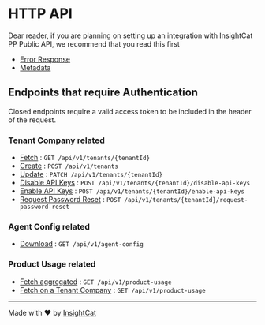 # HTTP API

Dear reader, if you are planning on setting up an integration with InsightCat PP Public API, we recommend that you read this first
- [Error Response](misc/error-response.md)
- [Metadata](misc/metadata.md)

## Endpoints that require Authentication

Closed endpoints require a valid access token to be included in the header of the request.

### Tenant Company related
* [Fetch](endpoints/tenant-company-fetch.md) : `GET /api/v1/tenants/{tenantId}`
* [Create](endpoints/tenant-company-create.md) : `POST /api/v1/tenants`
* [Update](endpoints/tenant-company-update.md) : `PATCH /api/v1/tenants/{tenantId}`
* [Disable API Keys](endpoints/tenant-company-disable-api-keys.md) : `POST /api/v1/tenants/{tenantId}/disable-api-keys`
* [Enable API Keys](endpoints/tenant-company-enable-api-keys.md) : `POST /api/v1/tenants/{tenantId}/enable-api-keys`
* [Request Password Reset](endpoints/tenant-company-request-password-reset.md) : `POST /api/v1/tenants/{tenantId}/request-password-reset`

### Agent Config related
* [Download](endpoints/download-agent-config.md) : `GET /api/v1/agent-config`

### Product Usage related
* [Fetch aggregated](endpoints/product-usage-fetch-aggregated.md) : `GET /api/v1/product-usage`
* [Fetch on a Tenant Company](endpoints/product-usage-fetch-on-tenant-company.md) : `GET /api/v1/product-usage`

___
Made with ❤️ by [InsightCat](https://insightcat.com) 